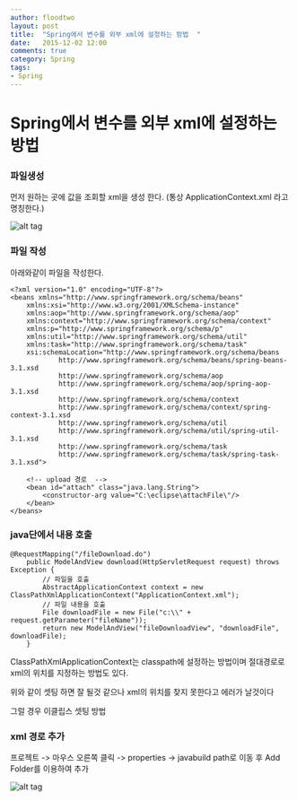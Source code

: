 ```yaml
---
author: floodtwo
layout: post
title:  "Spring에서 변수를 외부 xml에 설정하는 방법  "
date:   2015-12-02 12:00
comments: true
category: Spring
tags: 
- Spring
---
```


# Spring에서 변수를 외부 xml에 설정하는 방법 

### 파일생성 
먼저 원하는 곳에 값을 조회할 xml을 생성 한다.  (통상 ApplicationContext.xml 라고 명칭한다.)

![alt tag](http://floodtwo.github.io/images/15_1202_1.png)


### 파일 작성  
아래와같이 파일을 작성한다. 

    <?xml version="1.0" encoding="UTF-8"?>
    <beans xmlns="http://www.springframework.org/schema/beans"
        xmlns:xsi="http://www.w3.org/2001/XMLSchema-instance"
        xmlns:aop="http://www.springframework.org/schema/aop"
        xmlns:context="http://www.springframework.org/schema/context"
        xmlns:p="http://www.springframework.org/schema/p"
        xmlns:util="http://www.springframework.org/schema/util"
        xmlns:task="http://www.springframework.org/schema/task"
        xsi:schemaLocation="http://www.springframework.org/schema/beans
                http://www.springframework.org/schema/beans/spring-beans-3.1.xsd
                http://www.springframework.org/schema/aop 
                http://www.springframework.org/schema/aop/spring-aop-3.1.xsd
                http://www.springframework.org/schema/context 
                http://www.springframework.org/schema/context/spring-context-3.1.xsd
                http://www.springframework.org/schema/util 
                http://www.springframework.org/schema/util/spring-util-3.1.xsd
                http://www.springframework.org/schema/task 
                http://www.springframework.org/schema/task/spring-task-3.1.xsd">  

    	<!-- upload 경로  -->
    	<bean id="attach" class="java.lang.String">
        	<constructor-arg value="C:\eclipse\attachFile\"/> 
    	</bean>
    </beans>
    
### java단에서 내용 호출 

    @RequestMapping("/fileDownload.do")
    	public ModelAndView download(HttpServletRequest request) throws Exception {
    	    // 파일을 호출 
    		AbstractApplicationContext context = new ClassPathXmlApplicationContext("ApplicationContext.xml");
    		// 파일 내용을 호출 
    		File downloadFile = new File("c:\\" + request.getParameter("fileName"));
    		return new ModelAndView("fileDownloadView", "downloadFile", downloadFile);
    	}   
ClassPathXmlApplicationContext는 classpath에 설정하는 방법이며 절대경로로 xml의 위치를 지정하는 방법도 있다.

위와 같이 셋팅 하면 잘 될것 같으나 xml의 위치를 찾지 못한다고 에러가 날것이다 

그럴 경우 이클립스 셋팅 방법 

### xml 경로 추가 
프로젝트 -> 마우스 오른쪽 클릭 -> properties -> javabuild path로 이동 후 Add Folder를 이용하여 추가 

![alt tag](http://floodtwo.github.io/images/15_1202_2.png)

